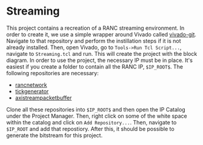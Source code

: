 # Streaming

This project contains a recreation of a RANC streaming environment. In order to create it, we use a simple wrapper around Vivado called [vivado-git](https://github.com/barbedo/vivado-git). Navigate to that repository and perform the instillation steps if it is not already installed. Then, open Vivado, go to `Tools->Run Tcl Script...`, navigate to `Streaming.tcl` and run. This will create the project with the block diagram. In order to use the project, the necessary IP must be in place. It's easiest if you create a folder to contain all the RANC IP, `$IP_ROOT$`. The following repositories are necessary:

- [rancnetwork](FIXME)
- [tickgenerator](FIXME)
- [axistreampacketbuffer](FIXME)

Clone all these repositories into `$IP_ROOT$` and then open the IP Catalog under the Project Manager. Then, right click on some of the white space within the catalog and click on `Add Repository...`. Then, navigate to `$IP_ROOT` and add that repostiory. After this, it should be possible to generate the bitstream for this project.
